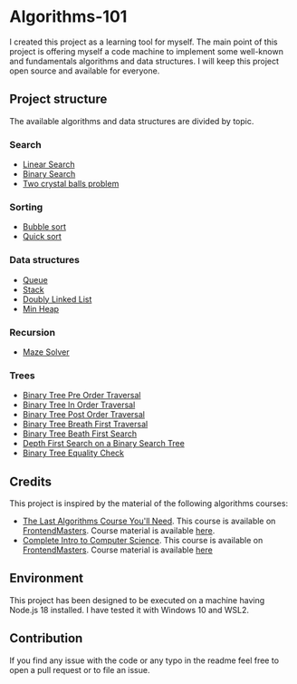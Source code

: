 # Algorithms-101

I created this project as a learning tool for myself. The main point of this project is offering myself a code machine to implement some well-known and fundamentals algorithms and data structures. I will keep this project open source and available for everyone.

## Project structure

The available algorithms and data structures are divided by topic.

### Search

- [Linear Search](./src/search/linearSearch.ts)
- [Binary Search](./src/search/binarySearch.ts)
- [Two crystal balls problem](./src/search/twoCrystalBalls.ts)

### Sorting

- [Bubble sort](./src/sort/bubbleSort.ts)
- [Quick sort](./src/sort/quickSort.ts)

### Data structures

- [Queue](./src/data-structures/queue.ts)
- [Stack](./src/data-structures/stack.ts)
- [Doubly Linked List](./src/data-structures/doublyLinkedList.ts)
- [Min Heap](./src/data-structures/minHeap.ts)

### Recursion

- [Maze Solver](./src/recursion/mazeSolver.ts)

### Trees

- [Binary Tree Pre Order Traversal](./src/trees/binaryTreePreorderTraversal.ts)
- [Binary Tree In Order Traversal](./src/trees/binaryTreeInOrderTraversal.ts)
- [Binary Tree Post Order Traversal](./src/trees/binaryTreePostOrderTraversal.ts)
- [Binary Tree Breath First Traversal](./src/trees/binaryTreeBreathFirstTraversal.ts)
- [Binary Tree Beath First Search](./src/trees/binaryTreeBreathFirstSearch.ts)
- [Depth First Search on a Binary Search Tree](./src/trees/depthFirstSearchOnBinarySearchTree.ts)
- [Binary Tree Equality Check](./src/trees/binaryTreeComparison.ts)

## Credits

This project is inspired by the material of the following algorithms courses:

- [The Last Algorithms Course You'll Need](https://frontendmasters.com/courses/algorithms/). This course is available on [FrontendMasters](https://frontendmasters.com/courses/algorithms/). Course material is available [here](https://theprimeagen.github.io/fem-algos/).
- [Complete Intro to Computer Science](https://frontendmasters.com/courses/computer-science-v2/). This course is available on [FrontendMasters](https://frontendmasters.com/courses/computer-science-v2/). Course material is available [here](https://btholt.github.io/complete-intro-to-computer-science/)

## Environment

This project has been designed to be executed on a machine having Node.js 18 installed. I have tested it with Windows 10 and WSL2.

## Contribution

If you find any issue with the code or any typo in the readme feel free to open a pull request or to file an issue.
